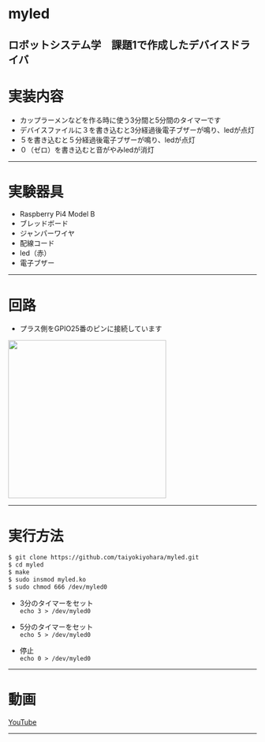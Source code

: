 # myled
ロボットシステム学　課題1で作成したデバイスドライバ
---
# 実装内容
- カップラーメンなどを作る時に使う3分間と5分間のタイマーです
- デバイスファイルに３を書き込むと3分経過後電子ブザーが鳴り、ledが点灯
- ５を書き込むと５分経過後電子ブザーが鳴り、ledが点灯
- ０（ゼロ）を書き込むと音がやみledが消灯
---
# 実験器具
- Raspberry Pi4 Model B
- ブレッドボード
- ジャンパーワイヤ
- 配線コード
- led（赤）
- 電子ブザー
---
# 回路
- プラス側をGPIO25番のピンに接続しています
<img src="https://user-images.githubusercontent.com/72371850/104026586-7ec5af00-5209-11eb-9e8c-f8dcd1c64ace.jpg" width="320px">

--- 
# 実行方法
``` bash
$ git clone https://github.com/taiyokiyohara/myled.git
$ cd myled
$ make
$ sudo insmod myled.ko
$ sudo chmod 666 /dev/myled0 
```
- 3分のタイマーをセット  
` echo 3 > /dev/myled0 `

- 5分のタイマーをセット  
` echo 5 > /dev/myled0 `

- 停止  
` echo 0 > /dev/myled0 `
---
# 動画
[YouTube](https://youtu.be/eYCgkhfP7zo)

---
